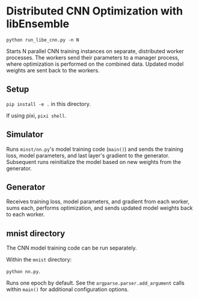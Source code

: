 
# Distributed CNN Optimization with libEnsemble

`python run_libe_cnn.py -n N`

Starts N parallel CNN training instances on separate, distributed
worker processes. The workers send their parameters to a manager process,
where optimization is performed on the combined data. Updated model
weights are sent back to the workers.

## Setup

`pip install -e .` in this directory.

If using pixi, `pixi shell`.

## Simulator

Runs `minst/nn.py`'s model training code (`main()`) and sends
the training loss, model parameters, and last layer's gradient to
the generator. Subsequent runs reinitialize the model based on
new weights from the generator.

## Generator

Receives training loss, model parameters, and gradient from each worker,
sums each, performs optimization, and sends updated model weights back
to each worker.

## mnist directory

The CNN model training code can be run separately.

Within the `mnist` directory:

`python nn.py`.

Runs one epoch by default. See the `argparse.parser.add_argument`
calls within `main()` for additional configuration options.